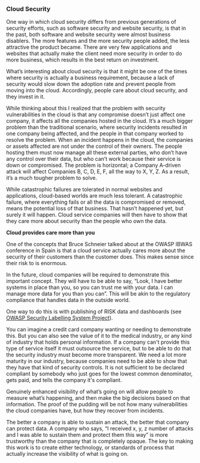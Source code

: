 ### Cloud Security

One way in which cloud security differs from previous generations of security efforts, such as software security and website security, is that in the past, both software and website security were almost business disablers. The more features and the more security people added, the less attractive the product became. There are very few applications and websites that actually make the client need more security in order to do more business, which results in the best return on investment.

What’s interesting about cloud security is that it might be one of the times where security is actually a business requirement, because a lack of security would slow down the adoption rate and prevent people from moving into the cloud. Accordingly, people care about cloud security, and they invest in it.

While thinking about this I realized that the problem with security vulnerabilities in the cloud is that any compromise doesn’t just affect one company, it affects all the companies hosted in the cloud. It’s a much bigger problem than the traditional scenario, where security incidents resulted in one company being affected, and the people in that company worked to resolve the problem. When an incident happens in the cloud, the companies or assets affected are not under the control of their owners. The people hosting them must now manage all these external parties, who don’t have any control over their data, but who can’t work because their service is down or compromised. The problem is horizontal; a Company A-driven attack will affect Companies B, C, D, E, F, all the way to X, Y, Z. As a result, it’s a much tougher problem to solve.

While catastrophic failures are tolerated in normal websites and applications, cloud-based worlds are much less tolerant. A catastrophic failure, where everything fails or all the data is compromised or removed, means the potential loss of that business. That hasn’t happened yet, but surely it will happen. Cloud service companies will then have to show that they care more about security than the people who own the data.

**Cloud provides care more than you**

One of the concepts that Bruce Schneier talked about at the OWASP IBWAS conference in Spain is that a cloud service actually cares more about the security of their customers than the customer does. This makes sense since their risk to is enormous.

In the future, cloud companies will be required to demonstrate this important concept. They will have to be able to say, “Look, I have better systems in place than you, so you can trust me with your data. I can manage more data for you than you can”. This will be akin to the regulatory compliance that handles data in the outside world.

One way to do this is with publishing of RISK data and dashboards (see [OWASP Security Labelling System Project](https://www.owasp.org/index.php/OWASP_Security_Labeling_System_Project)).

You can imagine a credit card company wanting or needing to demonstrate this. But you can also see the value of it to the medical industry, or any kind of industry that holds personal information. If a company can't provide this type of service itself it must outsource the service, but to be able to do that the security industry must become more transparent. We need a lot more maturity in our industry, because companies need to be able to show that they have that kind of security controls. It is not sufficient to be declared compliant by somebody who just goes for the lowest common denominator, gets paid, and tells the company it's compliant.

Genuinely enhanced visibility of what’s going on will allow people to measure what’s happening, and then make the big decisions based on that information. The proof of the pudding will be not how many vulnerabilities the cloud companies have, but how they recover from incidents.

The better a company is able to sustain an attack, the better that company can protect data.  A company who says, “I received x, y, z number of attacks and I was able to sustain them and protect them this way” is more trustworthy than the company that is completely opaque. The key to making this work is to create either technology, or standards of process that actually increase the visibility of what is going on.

